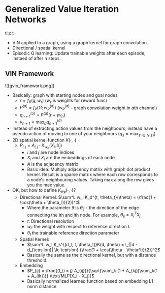 # Generalized Value Iteration Networks

tl;dr:
 - VIN applied to a graph, using a graph kernel for graph convolution.
 - Directional / spatial kernel
 - Episodic Q learning: Update trainable weights after each episode, instaed of after n steps.


## VIN Framework

![[gvin_framework.png]]

- Basically: graph with starting nodes and goal nodes
	- $r = f_R(g;w_r)$ ($w_r$ is weights for reward func)
	- $P^{(a)} = f_P(G; w_P^{(a)})$ ($w_P^{(a)}$ - graph convolution weight in $a$th channel)
	- $q^{(a)}_{n + 1} = P^{(a)} (r + \gamma v_n)$
	- $v_{n + 1} = \max_a q^{(a)}_{n + 1}$
- Instead of extracting action values from the neighbours, instead have a pseudo action of moving to one of your neighbours ($q_s = \max_{s' \in N(s)}$)
- 2D spatial kernel function $K(\cdot, \cdot)$
	- $P_{i, j} = A_{i, j} \cdot K_{w_{o}} (X_i, X_j)$
		- $i$ and $j$ are node indices
		- $X_i$ and $X_j$ are the embeddings of each node
		- $A$ is the adjacency matrix
		- Basic idea: Multiply adjacency matrix with graph dot product kernel. Result is a sparse matrix where each row corresponds to a node's neighbouring values. Taking max along the row gives you the max value.
- OK, but how to define $K_{w_P}(\cdot, \cdot)$?
	- Directional Kernel: $\sum^L w_l K_d^{t, \theta_t}(\theta) = (\frac{1 + \cos(\theta + \theta_l)}{2})^t$
		- Where the parameter $\theta$ is $\theta_{ij}$ - the direction of the edge connecting the $i$th and $j$th node. For example, $\theta_{ij} = X_i^TX_j$
		- $t$: Directional resolution
		- $w_l$: the weight with respect to reference direction $l$.
		- $\theta_l$ the trainable reference direction parameter
	- Spatial Kernel:
		- $\sum^L w_l K_s^{(d_t, t, \theta_t)}K(d, \theta) = I_{|d - d_{\epsilon}| \le \epislon} (\frac{1 + \cos(\theta - \theta^l)}{2})^2$
		- Basically the same as the directional kernel, but with a distance threshold.
	- Embedding
		- $P_{ij} = \frac{(I_{i = j} A_{ij})}{\sqrt{\sum_k (1 + A_{kj})\sum_k(1 + A_{ik})}} \text{MLP(X_i - X_j)}$
		- Basically normalized learned function based on embedding L1 norm distance.


